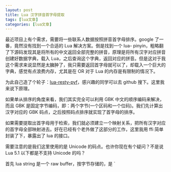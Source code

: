 ```yaml
---
layout: post
title: Lua 汉字拼音首字母提取  
tags: [lua文章]
categories: [lua文章]
---
```

最近项目上有个需求，需要将一些联系人数据按照拼音首字母排序。google 了一番，竟然没有找到一个合适的 Lua 解决方案。倒是找到一个 lua-
pinyin，粗略翻了下源码发现其是将所有的中文返回全部完整的拼音，原理是将所有汉字对应拼音创建好数据字典，载入
Lua，之后查询这个字典，返回对应的拼音。但是这对于我这个需求来说显然是太臃肿了，我只需要返回首字母就可以了，却载入一个巨大的字典，感觉有点浪费内存，尤其是在
OR 对于 Lua 的内存是有限制的情况下。

为此自己造了个轮子：[lua-resty-pyf](https://github.com/ms2008/lua-resty-pyf)，感兴趣的同学可以去
github 搜下。这里我来说下原理。

如果单从排序的角度来看，我们其实完全可以利用 GBK 中文的顺序编码来解决，而且 GBK
是固定字节编码，即：两个字节(一个区码和一个位码)。我们先计算出汉字对应的 GBK 码点，之后按照码点排序就实现了首字母的排序。

如果需要提取出首字母用于检索，我们就必须建立一个映射关系，把所有汉字对应的首字母全部映射进去。好在已经有个老外做了这部分的工作，这里我用 ffi
简单封装了下，暴露出了 lua 的接口。

需要注意的是我们这里使用的是 Unicode 的码点。也许你现在有个疑问？不是说 Lua 5.1 以下都是不支持 Unicode 的吗？

首先 lua string 是一个 raw buffer，按字节存储的，是 `